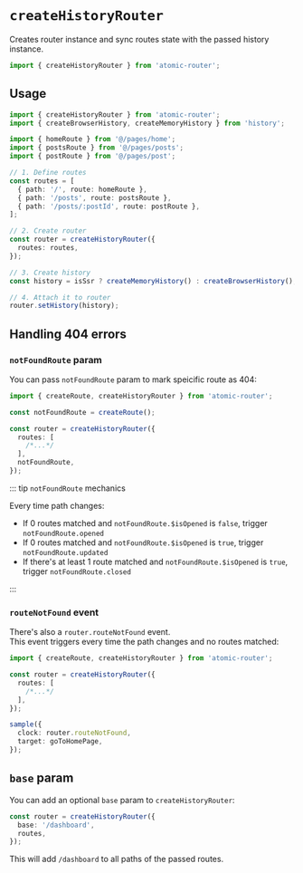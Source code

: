 # `createHistoryRouter`

Creates router instance and sync routes state with the passed history instance.

```ts
import { createHistoryRouter } from 'atomic-router';
```

## Usage

```ts
import { createHistoryRouter } from 'atomic-router';
import { createBrowserHistory, createMemoryHistory } from 'history';

import { homeRoute } from '@/pages/home';
import { postsRoute } from '@/pages/posts';
import { postRoute } from '@/pages/post';

// 1. Define routes
const routes = [
  { path: '/', route: homeRoute },
  { path: '/posts', route: postsRoute },
  { path: '/posts/:postId', route: postRoute },
];

// 2. Create router
const router = createHistoryRouter({
  routes: routes,
});

// 3. Create history
const history = isSsr ? createMemoryHistory() : createBrowserHistory();

// 4. Attach it to router
router.setHistory(history);
```

## Handling 404 errors

### `notFoundRoute` param

You can pass `notFoundRoute` param to mark speicific route as 404:

```ts
import { createRoute, createHistoryRouter } from 'atomic-router';

const notFoundRoute = createRoute();

const router = createHistoryRouter({
  routes: [
    /*...*/
  ],
  notFoundRoute,
});
```

::: tip `notFoundRoute` mechanics

Every time path changes:

- If 0 routes matched and `notFoundRoute.$isOpened` is `false`, trigger `notFoundRoute.opened`
- If 0 routes matched and `notFoundRoute.$isOpened` is `true`, trigger `notFoundRoute.updated`
- If there's at least 1 route matched and `notFoundRoute.$isOpened` is `true`, trigger `notFoundRoute.closed`

:::

### `routeNotFound` event

There's also a `router.routeNotFound` event.  
This event triggers every time the path changes and no routes matched:

```ts
import { createRoute, createHistoryRouter } from 'atomic-router';

const router = createHistoryRouter({
  routes: [
    /*...*/
  ],
});

sample({
  clock: router.routeNotFound,
  target: goToHomePage,
});
```

## `base` param

You can add an optional `base` param to `createHistoryRouter`:

```ts
const router = createHistoryRouter({
  base: '/dashboard',
  routes,
});
```

This will add `/dashboard` to all paths of the passed routes.
